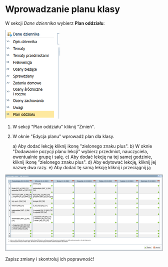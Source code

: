# Wprowadzanie planu klasy

W sekcji *Dane dziennika* wybierz **Plan oddziału**:

![Sekcja Dane dziennika i Plan oddziału](imgs/dane_plan_oddzialu.png)

1) W sekcji "Plan oddziału" kliknij "Zmień".
2) W oknie "Edycja planu" wprowadź plan dla klasy.

    a) Aby dodać lekcję kliknij ikonę "zielonego znaku plus".
    b) W oknie "Dodawanie pozycji planu lekcji" wybierz przedmiot, nauczyciela, ewentualnie grupę i salę.
    c) Aby dodać lekcję na tej samej godzinie, kliknij ikonę "zielonego znaku plus".
    d) Aby edytować lekcję, kliknij jej nazwę dwa razy.
    e) Aby dodać tę samą lekcję kliknij i przeciągnij ją   

![Edycja planu lekcji](imgs/edycja_planu_lekcji.png)

Zapisz zmiany i skontroluj ich poprawność!